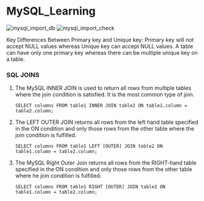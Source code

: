 # MySQL_Learning



![mysql_import_db](https://user-images.githubusercontent.com/68640332/155476261-f6da5936-bd2b-43d4-9d86-a33bdd660287.PNG)
![mysql_import_check](https://user-images.githubusercontent.com/68640332/155476276-4a55324e-3ed8-4f8b-a765-e6a65174ee2a.PNG)


Key Differences Between Primary key and Unique key:
Primary key will not accept NULL values whereas Unique key can accept NULL values. A table can have only one primary key whereas there can be multiple unique key on a table.

### SQL JOINS
1. The MySQL INNER JOIN is used to return all rows from multiple tables where the join condition is satisfied. It is the most common type of join.
           
       SELECT columns FROM table1 INNER JOIN table2 ON table1.column = table2.column;  
2. The LEFT OUTER JOIN returns all rows from the left hand table specified in the ON condition and only those rows from the other table where the join condition is fulfilled.    
       
       SELECT columns FROM table1 LEFT [OUTER] JOIN table2 ON table1.column = table2.column; 
 
3. The MySQL Right Outer Join returns all rows from the RIGHT-hand table specified in the ON condition and only those rows from the other table where he join condition is fulfilled.
      
       SELECT columns FROM table1 RIGHT [OUTER] JOIN table2 ON table1.column = table2.column;  
      
